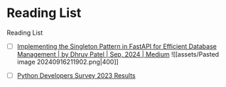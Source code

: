 # Reading List

 Reading List

- [ ] [Implementing the Singleton Pattern in FastAPI for Efficient Database Management | by Dhruv Patel | Sep, 2024 | Medium](https://thedkpatel.medium.com/implementing-the-singleton-pattern-in-fastapi-for-efficient-database-management-c02f9936ef66)
![[assets/Pasted image 20240916211902.png|400]]

- [ ] [Python Developers Survey 2023 Results](https://lp.jetbrains.com/python-developers-survey-2023/#frameworks-and-libraries)
